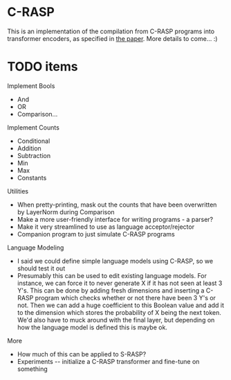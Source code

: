 # C-RASP

This is an implementation of the compilation from C-RASP programs into transformer encoders, as specified in [the paper](https://arxiv.org/abs/2404.04393). More details to come... :)

# TODO items
Implement Bools
- And
- OR
- Comparison...

Implement Counts
- Conditional
- Addition
- Subtraction
- Min
- Max
- Constants

Utilities
- When pretty-printing, mask out the counts that have been overwritten by LayerNorm during Comparison
- Make a more user-friendly interface for writing programs - a parser?
- Make it very streamlined to use as language acceptor/rejector
- Companion program to just simulate C-RASP programs

Language Modeling
- I said we could define simple language models using C-RASP, so we should test it out
- Presumably this can be used to edit existing language models. For instance, we can force it to never generate X if it has not seen at least 3 Y's. This can be done by adding fresh dimensions and inserting a C-RASP program which checks whether or not there have been 3 Y's or not. Then we can add a huge coefficient to this Boolean value and add it to the dimension which stores the probability of X being the next token. We'd also have to muck around with the final layer, but depending on how the language model is defined this is maybe ok.

More
- How much of this can be applied to S-RASP?
- Experiments -- initialize a C-RASP transformer and fine-tune on something